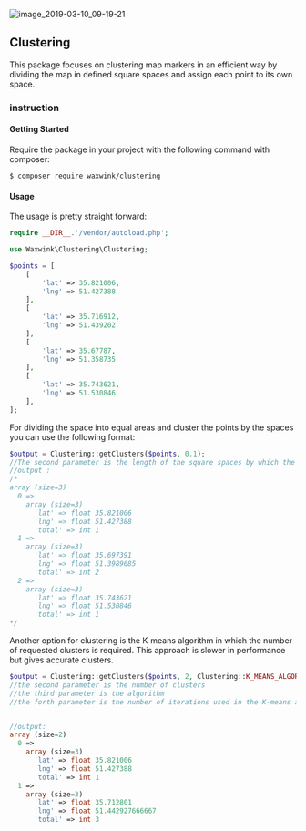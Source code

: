 
![image_2019-03-10_09-19-21](https://user-images.githubusercontent.com/34881789/54081192-d5b08380-4315-11e9-8f78-bf913e8de23c.png)

## Clustering
This package focuses on clustering map markers in an efficient way by dividing the map in defined square spaces and assign each point to its own space.

### instruction



#### Getting Started
Require the package in your project with the following command with composer:

```
$ composer require waxwink/clustering 
```
#### Usage
The usage is pretty straight forward:

```php
require __DIR__.'/vendor/autoload.php';

use Waxwink\Clustering\Clustering;

$points = [
	[
		'lat' => 35.821006,
		'lng' => 51.427388
	],
	[
		'lat' => 35.716912,
		'lng' => 51.439202
	],
	[
		'lat' => 35.67787,
		'lng' => 51.358735
	],
	[
		'lat' => 35.743621,
		'lng' => 51.530846
	],
];
```

For dividing the space into equal areas and cluster the points by the spaces you can use the following format:
```php
$output = Clustering::getClusters($points, 0.1);
//The second parameter is the length of the square spaces by which the points are going to be clusterd.
//output :
/*
array (size=3)
  0 => 
    array (size=3)
      'lat' => float 35.821006
      'lng' => float 51.427388
      'total' => int 1
  1 => 
    array (size=3)
      'lat' => float 35.697391
      'lng' => float 51.3989685
      'total' => int 2
  2 => 
    array (size=3)
      'lat' => float 35.743621
      'lng' => float 51.530846
      'total' => int 1
*/
```
Another option for clustering is the K-means algorithm in which the number of requested clusters is required. This approach is slower in performance but gives accurate clusters.
```php
$output = Clustering::getClusters($points, 2, Clustering::K_MEANS_ALGORITHM, 5);
//the second parameter is the number of clusters
//the third parameter is the algorithm
//the forth parameter is the number of iterations used in the K-means algorithm which is 5 by default


//output:
array (size=2)
  0 => 
    array (size=3)
      'lat' => float 35.821006
      'lng' => float 51.427388
      'total' => int 1
  1 => 
    array (size=3)
      'lat' => float 35.712801
      'lng' => float 51.442927666667
      'total' => int 3
```
